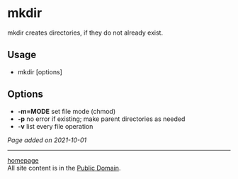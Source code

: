 # mkdir
mkdir creates directories, if they do not already exist.

## Usage
- mkdir [options]

## Options
- **-m=MODE** set file mode (chmod)
- **-p** no error if existing; make parent directories as needed
- **-v** list every file operation

*Page added on 2021-10-01*

---

[homepage](../index.html)\
All site content is in the [Public Domain](http://unlicense.org/).
